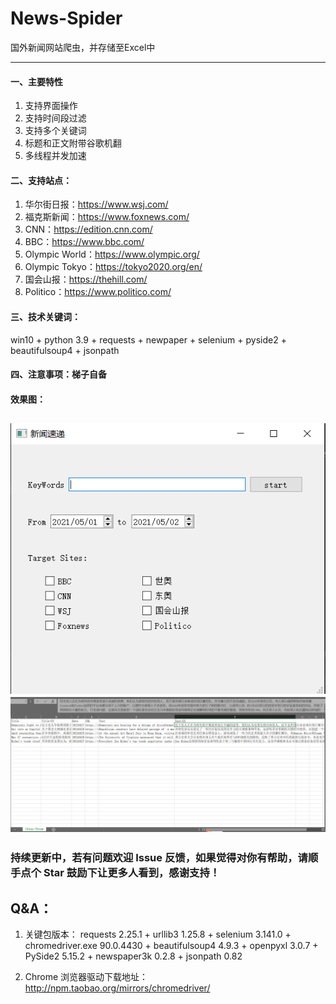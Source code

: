 # News-Spider
国外新闻网站爬虫，并存储至Excel中

---
#### 一、主要特性
1. 支持界面操作
2. 支持时间段过滤
3. 支持多个关键词
4. 标题和正文附带谷歌机翻
5. 多线程并发加速

#### 二、支持站点：
1. 华尔街日报：https://www.wsj.com/
2. 福克斯新闻：https://www.foxnews.com/
3. CNN：https://edition.cnn.com/
4. BBC：https://www.bbc.com/
5. Olympic World：https://www.olympic.org/
6. Olympic Tokyo：https://tokyo2020.org/en/
7. 国会山报：https://thehill.com/
8. Politico：https://www.politico.com/

#### 三、技术关键词：
win10 + python 3.9 + requests + newpaper + selenium + pyside2 + beautifulsoup4 + jsonpath

#### 四、注意事项：梯子自备

#### 效果图：
![display.png](example/display.png)
![result.png](example/result.png)
---
### 持续更新中，若有问题欢迎 Issue 反馈，如果觉得对你有帮助，请顺手点个 Star 鼓励下让更多人看到，感谢支持！

## Q&A：
1. 关键包版本：
requests 2.25.1 + urllib3 1.25.8 + selenium 3.141.0 + chromedriver.exe 90.0.4430 + beautifulsoup4 4.9.3 + openpyxl 3.0.7 + PySide2 5.15.2 + newspaper3k 0.2.8 + jsonpath 0.82
   
2. Chrome 浏览器驱动下载地址：
http://npm.taobao.org/mirrors/chromedriver/

